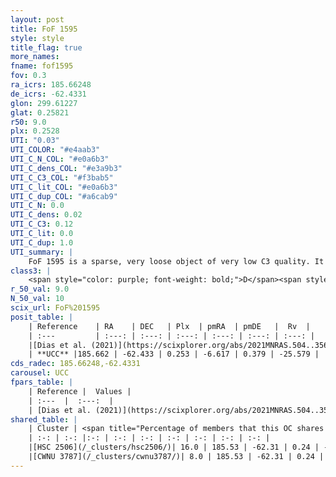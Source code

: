 ```yaml
---
layout: post
title: FoF 1595
style: style
title_flag: true
more_names: 
fname: fof1595
fov: 0.3
ra_icrs: 185.66248
de_icrs: -62.4331
glon: 299.61227
glat: 0.25821
r50: 9.0
plx: 0.2528
UTI: "0.03"
UTI_COLOR: "#e4aab3"
UTI_C_N_COL: "#e0a6b3"
UTI_C_dens_COL: "#e3a9b3"
UTI_C_C3_COL: "#f3bab5"
UTI_C_lit_COL: "#e0a6b3"
UTI_C_dup_COL: "#a6cab9"
UTI_C_N: 0.0
UTI_C_dens: 0.02
UTI_C_C3: 0.12
UTI_C_lit: 0.0
UTI_C_dup: 1.0
UTI_summary: |
    FoF 1595 is a sparse, very loose object of very low C3 quality. It is rarely studied in the literature. This object shares a small percentage of members with 2 later reported entries.<br><br><span style="color: #99180f; font-weight: bold;">Warning: </span>contains less than 25 stars with <i>P>0.5</i> estimated.
class3: |
    <span style="color: purple; font-weight: bold;">D</span><span style="color: red; font-weight: bold;">C</span>
r_50_val: 9.0
N_50_val: 10
scix_url: FoF%201595
posit_table: |
    | Reference    | RA    | DEC   | Plx  | pmRA  | pmDE   |  Rv  |
    | :---         | :---: | :---: | :---: | :---: | :---: | :---: |
    |[Dias et al. (2021)](https://scixplorer.org/abs/2021MNRAS.504..356D) | 185.574 | -62.513 | 0.274 | -6.622 | 0.375 | -- |
    | **UCC** |185.662 | -62.433 | 0.253 | -6.617 | 0.379 | -25.579 | 
cds_radec: 185.66248,-62.4331
carousel: UCC
fpars_table: |
    | Reference |  Values |
    | :---  |  :---:  |
    | [Dias et al. (2021)](https://scixplorer.org/abs/2021MNRAS.504..356D) | `Av=2.301, Dist=3413, logage=8.025, [Fe/H]=0.082` |
shared_table: |
    | Cluster | <span title="Percentage of members that this OC shares with the ones listed">%</span>   | RA   | DEC   | Plx   | pmRA  | pmDE  | Rv | UTI |
    | :-: | :-: |:-: | :-: | :-: | :-: | :-: | :-: | :-: |
    |[HSC 2506](/_clusters/hsc2506/)| 16.0 | 185.53 | -62.31 | 0.24 | -6.49 | 0.42 | 31.11 |0.37 |
    |[CWNU 3787](/_clusters/cwnu3787/)| 8.0 | 185.53 | -62.31 | 0.24 | -6.49 | 0.41 | 72.51 |0.0 |
---
```

